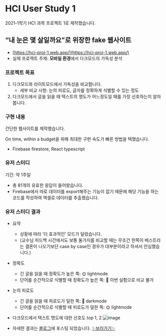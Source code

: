 # HCI User Study 1
2021-1학기 HCI 과목 프로젝트 1로 제작했습니다.

## “내 눈은 몇 살일까요”로 위장한 fake 웹사이트

- [https://hci-proj-1.web.app/](https://hci-proj-1.web.app/)
- 실제 프로젝트 주제: **모바일 환경**에서 다크모드의 가독성 분석

### 프로젝트 목표

1. 다크모드와 라이트모드에서 가독성을 비교합니다.
    - 세부 비교 사항: 눈의 피로도, 글자를 정확하게 식별할 수 있는 정도
2. 다크모드에서 글을 읽을 때 텍스트의 명도가 어느정도일 때를 가장 선호하는지 알아봅니다.

### 구현 내용

간단한 웹사이트를 제작했습니다.

On time, within a budget을 위해 최대한 구현 속도가 빠른 방법을 택했습니다.

- Firebase firestore, React typescript

### 유저 스터디

기간: 약 1주일

- 총 81개의 유효한 응답이 들어왔습니다.
- Firebase에서 따로 데이터를 export해주는 기능이 없기 때문에 해당 기능을 하는 코드를 작성하여 엑셀로 데이터를 추출했습니다.

### 유저 스터디 결과
- 요약
    - 상황에 따라 ’더 효과적인’ 모드가 달랐습니다.
    - (교수님 피드백 시간에서도 보통 둘가지를 비교할 때는 무조건 한쪽이 베스트라는 결론이 나오기보단 case by case인 경우가 대부분이라고 하셔서 안심했습니다.)
- 정확도
    - 긴 글을 읽을 때 정확도가 높은 쪽: 🌞 lightmode 
    - 단어를 순간적으로 식별할 때 정확도가 높은 쪽: 🤔 이번 실험으로 비교 불가
- 눈의 피로도
    - 긴 글을 읽을 때 피로도가 덜한 쪽: 🌚 darkmode
    - 단어를 순간적으로 식별할 때 피로도가 덜한 쪽: 🌞 lightmode
- 다크모드에서 텍스트 명도에 대한 선호도 top 1, 2
 ![image](https://user-images.githubusercontent.com/45515332/116812101-e1133880-ab87-11eb-9d3e-d6aa7d0f107d.png)
 
- 자세한 결과는 [블로그](https://velog.io/@broccolism)에 포스팅 되었습니다. [✨보러가기✨](https://velog.io/@broccolism/%EB%8B%A4%ED%81%AC%EB%AA%A8%EB%93%9C-%EC%A7%84%EC%A7%9C%EB%A1%9C-%EB%88%88%EC%97%90-%EC%A2%8B%EC%9D%84%EA%B9%8C-HCI-%EC%9C%A0%EC%A0%80-%EC%8A%A4%ED%84%B0%EB%94%94-3-%EA%B2%B0%EA%B3%BC-%EB%8D%B0%EC%9D%B4%ED%84%B0-%EB%B6%84%EC%84%9D)
